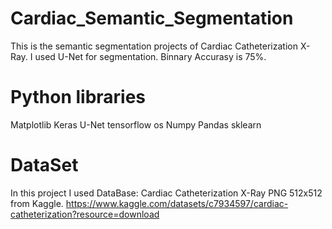 # Cardiac_Semantic_Segmentation

This is the semantic segmentation projects of Cardiac Catheterization X-Ray. I used U-Net for segmentation. Binnary Accurasy is 75%.

# Python libraries

Matplotlib
Keras U-Net
tensorflow
os
Numpy
Pandas
sklearn

# DataSet

In this project I used DataBase: Cardiac Catheterization X-Ray PNG 512x512 from Kaggle. 
https://www.kaggle.com/datasets/c7934597/cardiac-catheterization?resource=download
